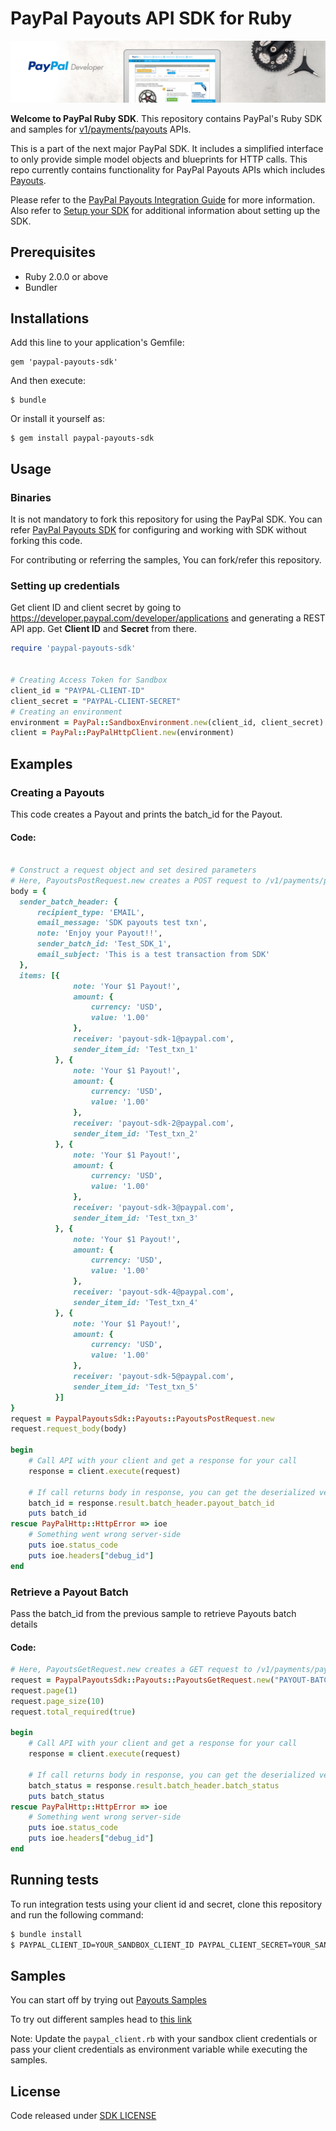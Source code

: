 # PayPal Payouts API SDK for Ruby

![PayPal Developer](homepage.jpg)

__Welcome to PayPal Ruby SDK__. This repository contains PayPal's Ruby SDK and samples for [v1/payments/payouts](https://developer.paypal.com/docs/api/payments.payouts-batch/v1/) APIs.

This is a part of the next major PayPal SDK. It includes a simplified interface to only provide simple model objects and blueprints for HTTP calls. This repo currently contains functionality for PayPal Payouts APIs which includes [Payouts](https://developer.paypal.com/docs/api/payments.payouts-batch/v1/).

Please refer to the [PayPal Payouts Integration Guide](https://developer.paypal.com/docs/payouts/) for more information. Also refer to [Setup your SDK](https://developer.paypal.com/docs/payouts/reference/setup-sdk) for additional information about setting up the SDK.

## Prerequisites

- Ruby 2.0.0 or above
- Bundler

## Installations

Add this line to your application's Gemfile:

```
gem 'paypal-payouts-sdk'
```

And then execute:

```
$ bundle
```

Or install it yourself as:

```
$ gem install paypal-payouts-sdk
```

## Usage
### Binaries

It is not mandatory to fork this repository for using the PayPal SDK. You can refer [PayPal Payouts SDK](https://developer.paypal.com/docs/payouts/reference/setup-sdk/#install-the-sdk) for configuring and working with SDK without forking this code.

For contributing or referring the samples, You can fork/refer this repository. 

### Setting up credentials
Get client ID and client secret by going to https://developer.paypal.com/developer/applications and generating a REST API app. Get <b>Client ID</b> and <b>Secret</b> from there.

```ruby
require 'paypal-payouts-sdk'
  

# Creating Access Token for Sandbox
client_id = "PAYPAL-CLIENT-ID"
client_secret = "PAYPAL-CLIENT-SECRET"
# Creating an environment
environment = PayPal::SandboxEnvironment.new(client_id, client_secret)
client = PayPal::PayPalHttpClient.new(environment)
```

## Examples

### Creating a Payouts
This code creates a Payout and prints the batch_id for the Payout.
#### Code: 
```ruby

# Construct a request object and set desired parameters
# Here, PayoutsPostRequest.new creates a POST request to /v1/payments/payouts
body = {
  sender_batch_header: {
      recipient_type: 'EMAIL',
      email_message: 'SDK payouts test txn',
      note: 'Enjoy your Payout!!',
      sender_batch_id: 'Test_SDK_1',
      email_subject: 'This is a test transaction from SDK'
  },
  items: [{
              note: 'Your $1 Payout!',
              amount: {
                  currency: 'USD',
                  value: '1.00'
              },
              receiver: 'payout-sdk-1@paypal.com',
              sender_item_id: 'Test_txn_1'
          }, {
              note: 'Your $1 Payout!',
              amount: {
                  currency: 'USD',
                  value: '1.00'
              },
              receiver: 'payout-sdk-2@paypal.com',
              sender_item_id: 'Test_txn_2'
          }, {
              note: 'Your $1 Payout!',
              amount: {
                  currency: 'USD',
                  value: '1.00'
              },
              receiver: 'payout-sdk-3@paypal.com',
              sender_item_id: 'Test_txn_3'
          }, {
              note: 'Your $1 Payout!',
              amount: {
                  currency: 'USD',
                  value: '1.00'
              },
              receiver: 'payout-sdk-4@paypal.com',
              sender_item_id: 'Test_txn_4'
          }, {
              note: 'Your $1 Payout!',
              amount: {
                  currency: 'USD',
                  value: '1.00'
              },
              receiver: 'payout-sdk-5@paypal.com',
              sender_item_id: 'Test_txn_5'
          }]
}
request = PaypalPayoutsSdk::Payouts::PayoutsPostRequest.new
request.request_body(body) 

begin
    # Call API with your client and get a response for your call
    response = client.execute(request)

    # If call returns body in response, you can get the deserialized version from the result attribute of the response
    batch_id = response.result.batch_header.payout_batch_id
    puts batch_id
rescue PayPalHttp::HttpError => ioe
    # Something went wrong server-side
    puts ioe.status_code
    puts ioe.headers["debug_id"]
end
```

### Retrieve a Payout Batch
Pass the batch_id from the previous sample to retrieve Payouts batch details

#### Code:
```ruby
# Here, PayoutsGetRequest.new creates a GET request to /v1/payments/payouts/<batch-id>
request = PaypalPayoutsSdk::Payouts::PayoutsGetRequest.new("PAYOUT-BATCH-ID")
request.page(1)
request.page_size(10)
request.total_required(true)

begin
    # Call API with your client and get a response for your call
    response = client.execute(request) 
    
    # If call returns body in response, you can get the deserialized version from the result attribute of the response
    batch_status = response.result.batch_header.batch_status
    puts batch_status
rescue PayPalHttp::HttpError => ioe
    # Something went wrong server-side
    puts ioe.status_code
    puts ioe.headers["debug_id"]
end
```

## Running tests

To run integration tests using your client id and secret, clone this repository and run the following command:
```sh
$ bundle install
$ PAYPAL_CLIENT_ID=YOUR_SANDBOX_CLIENT_ID PAYPAL_CLIENT_SECRET=YOUR_SANDBOX_CLIENT_SECRET rspec spec
```

## Samples

You can start off by trying out [Payouts Samples](samples/run_all.rb)

To try out different samples head to [this link](samples)

Note: Update the `paypal_client.rb` with your sandbox client credentials or pass your client credentials as environment variable while executing the samples.


## License
Code released under [SDK LICENSE](LICENSE)
